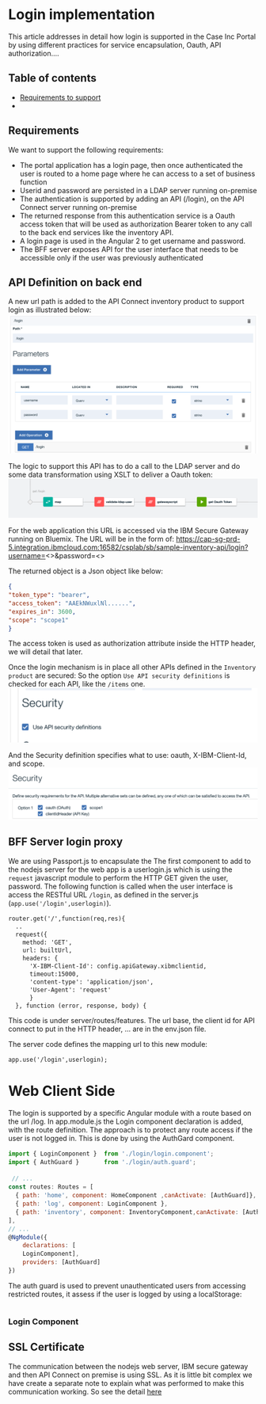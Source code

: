 # Login implementation
This article addresses in detail how login is supported in the Case Inc Portal by using different practices for service encapsulation, Oauth, API authorization....

## Table of contents
* [Requirements to support](https://github.com/ibm-cloud-architecture/refarch-caseinc-app/blob/master/docs/login.md#requirements)
*

## Requirements
We want to support the following requirements:
* The portal application has a login page, then once authenticated the user is routed to a home page where he can access to a set of business function
* Userid and password are persisted in a LDAP server running on-premise
* The authentication is supported by adding an API (/login), on the API Connect server running on-premise
* The returned response from this authentication service is a Oauth access token that will be used as authorization Bearer token to any call to the back end services like the inventory API.
* A login page is used in the Angular 2 to get username and password.
* The BFF server exposes API for the user interface that needs to be accessible only if the user was previously authenticated

## API Definition on back end
A new url path is added to the API Connect inventory product to support login as illustrated below:
![](api-login-path.png)  

The logic to support this API has to do a call to the LDAP server and do some data transformation using XSLT to deliver a Oauth token:  
![](api-login-assemble.png)  

For the web application this URL is accessed via the IBM Secure Gateway running on Bluemix. The URL will be in the form of: https://cap-sg-prd-5.integration.ibmcloud.com:16582/csplab/sb/sample-inventory-api/login?username=<>&password=<>

The returned object is a Json object like below:
```Json
{
"token_type": "bearer",
"access_token": "AAEkNWuxlNl......",
"expires_in": 3600,
"scope": "scope1"
}
```
The access token is used as authorization attribute inside the HTTP header, we will detail that later.

Once the login mechanism is in place all other APIs defined in the `Inventory product` are secured: So the option `Use API security definitions` is checked for each API, like the `/items` one.
![](api-security.png)  

And the Security definition specifies what to use: oauth, X-IBM-Client-Id, and scope.
![](api-security-reqs.png)  


## BFF Server login proxy
We are using Passport.js to encapsulate the
The first component to add to the nodejs server for the web app is a userlogin.js which is using the `request` javascript module to perform the HTTP GET given the user, password. The following function is called when the user interface is access the RESTful URL `/login`, as defined in the server.js (`app.use('/login',userlogin)`).

```
router.get('/',function(req,res){
  ..
  request({
    method: 'GET',
    url: builtUrl,
    headers: {
      'X-IBM-Client-Id': config.apiGateway.xibmclientid,
      timeout:15000,
      'content-type': 'application/json',
      'User-Agent': 'request'
      }
  }, function (error, response, body) {

```
This code is under server/routes/features. The url base, the client id for API connect to put in the HTTP header, ... are in the env.json file.

The server code defines the mapping url to this new module:
```
app.use('/login',userlogin);
```


# Web Client Side
The login is supported by a specific Angular module with a route based on the url /log. In app.module.js the Login component declaration is added, with the route definition. The approach is to protect any route access if the user is not logged in. This is done by using the AuthGard component.

```javascript
import { LoginComponent }  from './login/login.component';
import { AuthGuard }       from './login/auth.guard';

 // ...
const routes: Routes = [
  { path: 'home', component: HomeComponent ,canActivate: [AuthGuard]},
  { path: 'log', component: LoginComponent },
  { path: 'inventory', component: InventoryComponent,canActivate: [AuthGuard]},
],
// ...
@NgModule({
    declarations: [
    LoginComponent],
    providers: [AuthGuard]
})
```  

The auth guard is used to prevent unauthenticated users from accessing restricted routes, it assess if the user is logged by using a localStorage:
```
```

### Login Component


## SSL Certificate
The communication between the nodejs web server, IBM secure gateway and then API Connect on premise is using SSL. As it is little bit complex we have create a separate note to explain what was performed to make this communication working. So see the detail [here](ssl.md)
